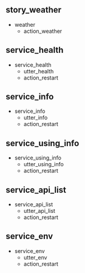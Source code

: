 ## story_weather
* weather
  - action_weather


## service_health
* service_health
  - utter_health
  - action_restart
  
## service_info
* service_info
  - utter_info
  - action_restart
  
## service_using_info
* service_using_info
  - utter_using_info
  - action_restart
  
## service_api_list
* service_api_list
  - utter_api_list
  - action_restart
  
## service_env
* service_env
  - utter_env
  - action_restart

